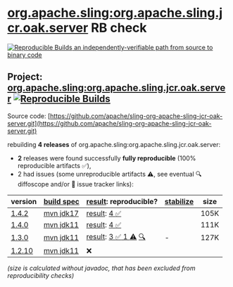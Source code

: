 [org.apache.sling:org.apache.sling.jcr.oak.server](https://central.sonatype.com/artifact/org.apache.sling/org.apache.sling.jcr.oak.server/versions) RB check
=======

[![Reproducible Builds](https://reproducible-builds.org/images/logos/rb.svg) an independently-verifiable path from source to binary code](https://reproducible-builds.org/)

## Project: [org.apache.sling:org.apache.sling.jcr.oak.server](https://central.sonatype.com/artifact/org.apache.sling/org.apache.sling.jcr.oak.server/versions) [![Reproducible Builds](https://img.shields.io/endpoint?url=https://raw.githubusercontent.com/jvm-repo-rebuild/reproducible-central/master/content/org/apache/sling/org.apache.sling.jcr.oak.server/badge.json)](https://github.com/jvm-repo-rebuild/reproducible-central/blob/master/content/org/apache/sling/org.apache.sling.jcr.oak.server/README.md)

Source code: [https://github.com/apache/sling-org-apache-sling-jcr-oak-server.git](https://github.com/apache/sling-org-apache-sling-jcr-oak-server.git)

rebuilding **4 releases** of org.apache.sling:org.apache.sling.jcr.oak.server:
- **2** releases were found successfully **fully reproducible** (100% reproducible artifacts :white_check_mark:),
- 2 had issues (some unreproducible artifacts :warning:, see eventual :mag: diffoscope and/or :memo: issue tracker links):

| version | [build spec](/BUILDSPEC.md) | [result](https://reproducible-builds.org/docs/jvm/): reproducible? | [stabilize](https://github.com/google/oss-rebuild/blob/main/cmd/stabilize/README.md) | size |
| -- | --------- | ------ | ------ | -- |
| [1.4.2](https://central.sonatype.com/artifact/org.apache.sling/org.apache.sling.jcr.oak.server/1.4.2/pom) | [mvn jdk17](org.apache.sling.jcr.oak.server-1.4.2.buildspec) | [result](org.apache.sling.jcr.oak.server-1.4.2.buildinfo): [4 :white_check_mark: ](org.apache.sling.jcr.oak.server-1.4.2.buildcompare) | | 105K |
| [1.4.0](https://central.sonatype.com/artifact/org.apache.sling/org.apache.sling.jcr.oak.server/1.4.0/pom) | [mvn jdk11](org.apache.sling.jcr.oak.server-1.4.0.buildspec) | [result](org.apache.sling.jcr.oak.server-1.4.0.buildinfo): [4 :white_check_mark: ](org.apache.sling.jcr.oak.server-1.4.0.buildcompare) | | 111K |
| [1.3.0](https://central.sonatype.com/artifact/org.apache.sling/org.apache.sling.jcr.oak.server/1.3.0/pom) | [mvn jdk11](org.apache.sling.jcr.oak.server-1.3.0.buildspec) | [result](org.apache.sling.jcr.oak.server-1.3.0.buildinfo): [3 :white_check_mark:  1 :warning:](org.apache.sling.jcr.oak.server-1.3.0.buildcompare) [:mag:](org.apache.sling.jcr.oak.server-1.3.0.diffoscope) | - | 127K |
| [1.2.10](https://central.sonatype.com/artifact/org.apache.sling/org.apache.sling.jcr.oak.server/1.2.10/pom) | [mvn jdk11](org.apache.sling.jcr.oak.server-1.2.10.buildspec) | :x: | |

<i>(size is calculated without javadoc, that has been excluded from reproducibility checks)</i>
